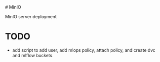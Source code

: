 # MinIO

MinIO server deployment

# TODO
- add script to add user, add mlops policy, attach policy, and create dvc and mlflow buckets